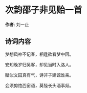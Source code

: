 # 次韵邵子非见贻一首

**作者**: 刘一止

## 诗词内容

梦想风神不记春，相逢欲看梦中因。

安知晚岁归吴客，却见当时入洛人。

赋似文园真有气，诗非子建谅谁亲。

会须剪烛西窗语，莫怪长头酒事频。

